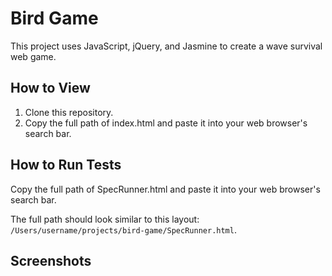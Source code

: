 # Bird Game #

  This project uses JavaScript, jQuery, and Jasmine to create a wave survival web game.

## How to View
1. Clone this repository.
2. Copy the full path of index.html and paste it into your web browser's search bar.

## How to Run Tests

  Copy the full path of SpecRunner.html and paste it into your web browser's search bar.

  The full path should look similar to this layout: `/Users/username/projects/bird-game/SpecRunner.html`.

## Screenshots
